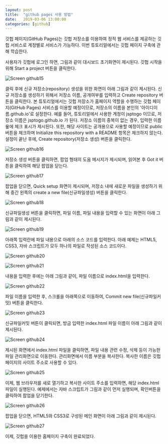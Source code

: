 ```yaml
---
layout: post
title:  "github pages 사용 방법"
date:   2019-03-06 13:00:00 
categories: [github]
---
```

깃헙 페이지(GitHub Pages)는 깃헙 저장소를 이용하여 정적 웹 서비스를 제공하는 깃헙 서비스로 계정별로 서비스가 가능하다. 이번 튜토리얼에서는 깃헙 페이지 구축에 관해 학습한다.

사용자가 깃헙에 로그인 하면, 그림과 같이 대시보드 초기화면이 제시된다. 깃헙 시작을 위해 Start a project 버튼을 클릭한다.

![Screen github15](https://raw.githubusercontent.com/javaroadmap/javaroadmap.github.io/master/static/img/_posts/githubsignup/github15.png "Screen github15")

클릭 후에 신규 저장소(repository) 생성을 위한 화면이 아래 그림과 같이 제시된다. 신규 저장소를 생성하기 위해서 저장소 이름, 공개여부를 입력하고 Create repository 버튼을 클릭한다. 
본 튜토리얼에서는 깃헙 저장소가 홈페이지 역할을 수행하는 깃헙 페이지(GitHub Pages) 서비스를 이용할 예정이므로, 저장소의 이름을 본인의 '아이디이름.github.io'로 설정한다. 예를 들어, 튜토리얼에서 사용한 계정이 jsptogo 이므로, 저장소 이름은 jsptogo.github.io 가 된다. 저장소 이름의 중복이 없는 경우, 입력한 이름 욮에 체크 표시가 제시된다. 또한, 해당 사이트는 공개용으로 사용할 예정이므로  public 버튼을  체크하며 Initialize this repository with a README 항목은 체크하지 않는다. 설정이 끝난 후에, Create repository(저장소 생성) 버튼을 클릭한다. 

![Screen github16](https://raw.githubusercontent.com/javaroadmap/javaroadmap.github.io/master/static/img/_posts/githubsignup/github16.png "Screen github16")

저장소 생성 버튼을 클릭하면, 팝업 형태의 도움 메시지가 제시되며, 읽어본 후 Got it 버튼을 클릭하여 해당 팝업을 닫는다. 

![Screen github17](https://raw.githubusercontent.com/javaroadmap/javaroadmap.github.io/master/static/img/_posts/githubsignup/github17.png "Screen github17")

팝업을 닫으면, Quick setup 화면이 제시되며, 저장소 내에 새로운 파일을 생성하기 위해 중간 왼쪽의 create a new file(신규파일생성) 버튼을 클릭한다.
 
![Screen github18](https://raw.githubusercontent.com/javaroadmap/javaroadmap.github.io/master/static/img/_posts/githubsignup/github18.png "Screen github18")

신규파일생성 버튼을 클릭하면, 파일 이름, 파일 내용을 입력할 수 있는 화면이 아래 그림과 같이 제시된다.

![Screen github19](https://raw.githubusercontent.com/javaroadmap/javaroadmap.github.io/master/static/img/_posts/githubsignup/github19.png "Screen github19")

아래쪽 입력란에 파일 내용으로 아래의 소스 코드를 입력한다.  아래 예제는 HTML5, CSS3, 자바 스크립트가 모두 하나의 파일로 작성된 소스 코드이다.

![Screen github20](https://raw.githubusercontent.com/javaroadmap/javaroadmap.github.io/master/static/img/_posts/githubsignup/github20.png "Screen github20")

![Screen github21](https://raw.githubusercontent.com/javaroadmap/javaroadmap.github.io/master/static/img/_posts/githubsignup/github21.png "Screen github21")

내용을 입력한 후에는 아래 그림과 같이, 파일 이름으로 index.html을 입력한다.  

![Screen github22](https://raw.githubusercontent.com/javaroadmap/javaroadmap.github.io/master/static/img/_posts/githubsignup/github22.png "Screen github22")

파일 이름을 입력한 후, 스크롤을 아래쪽으로 이동하여, Commit new file(신규파일커밋) 버튼을 클릭한다.

![Screen github23](https://raw.githubusercontent.com/javaroadmap/javaroadmap.github.io/master/static/img/_posts/githubsignup/github23.png "Screen github23")

신규파일커밋 버튼이 클릭되면, 방금 입력한 index.html 파일 이름이 아래 그림과 같이 제시된다. 

![Screen github24](https://raw.githubusercontent.com/javaroadmap/javaroadmap.github.io/master/static/img/_posts/githubsignup/github24.png "Screen github24")

제시된 화면에서 index.html 파일을 클릭하면, 파일 내용 관련 수정, 삭제 등이 가능한 파일 관리화면으로 이동한다. 관리화면에서 이름 부분을 복사한다. 복사한 이름은 깃헙 페이지의 사이트 주소로 사용할 수 있다. 

![Screen github25](https://raw.githubusercontent.com/javaroadmap/javaroadmap.github.io/master/static/img/_posts/githubsignup/github25.png "Screen github25")

이제, 웹 브라우저를 새로 열기하고 복사한 사이트 주소를 입력하면, 해당 index.html 파일이 실행된다. 예제에서는 자바 스크립트가 그림과 같이 먼저 실행되며, 확인버튼을 클릭하여 팝업을 닫기한다. 

![Screen github26](https://raw.githubusercontent.com/javaroadmap/javaroadmap.github.io/master/static/img/_posts/githubsignup/github26.png "Screen github26")

팝업을 닫으면, HTML5와 CSS3로 구성된 메인 화면이 아래 그림과 같이 제시된다.
 
![Screen github27](https://raw.githubusercontent.com/javaroadmap/javaroadmap.github.io/master/static/img/_posts/githubsignup/github27.png "Screen github27")

이제, 깃헙을 이용한 홈페이지 구축이 완료되었다.
